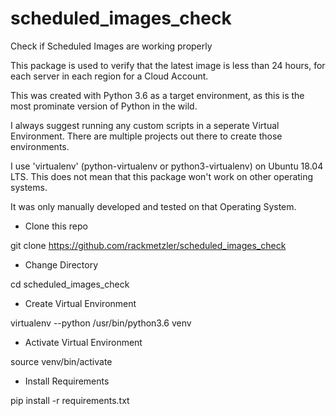 # scheduled_images_check
Check if Scheduled Images are working properly

This package is used to verify that the latest image is less than 24 hours, for each server in each region for a Cloud Account.

This was created with Python 3.6 as a target environment, as this is the most prominate version of Python in the wild.

I always suggest running any custom scripts in a seperate Virtual Environment.  There are multiple projects out there to create those environments.

I use 'virtualenv' (python-virtualenv or python3-virtualenv) on Ubuntu 18.04 LTS.  This does not mean that this package won't work on other operating systems.

It was only manually developed and tested on that Operating System.


* Clone this repo

git clone https://github.com/rackmetzler/scheduled_images_check

* Change Directory

cd scheduled_images_check

* Create Virtual Environment

virtualenv --python /usr/bin/python3.6 venv

* Activate Virtual Environment

source venv/bin/activate

* Install Requirements

pip install -r requirements.txt

